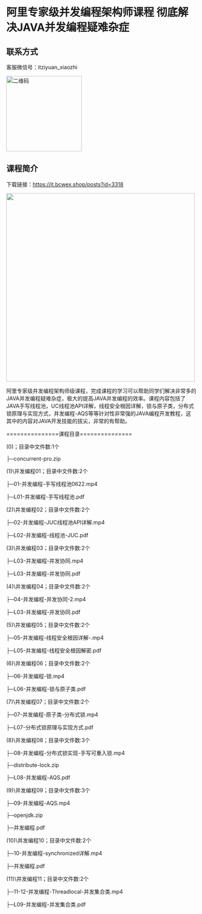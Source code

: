 # 阿里专家级并发编程架构师课程 彻底解决JAVA并发编程疑难杂症

## 联系方式

客服微信号：itziyuan_xiaozhi

<img src="https://ziyuanyun.oss-cn-guangzhou.aliyuncs.com/common/20240614073449/666b82192834a.jpg" width="200" height="200" alt="二维码">

## 课程简介

下载链接：https://it.bcwex.shop/posts?id=3318

<img src="https://ziyuanyun.oss-cn-guangzhou.aliyuncs.com/yun/20240515185122/664493aa24c43.jpg" width="500" alt="">

  

 阿里专家级并发编程架构师级课程，完成课程的学习可以帮助同学们解决非常多的JAVA并发编程疑难杂症，极大的提高JAVA并发编程的效率。课程内容包括了JAVA手写线程池，UC线程池API详解，线程安全根因详解，锁与原子类，分布式锁原理与实现方式，并发编程-AQS等等针对性非常强的JAVA编程开发教程，这其中的内容对JAVA开发技能的拔尖，非常的有帮助。

 ===============课程目录===============

 (0)；目录中文件数:1个

 ├─concurrent-pro.zip

 (1)\并发编程01；目录中文件数:2个

 ├─01-并发编程-手写线程池0622.mp4

 ├─L01-并发编程-手写线程池.pdf

 (2)\并发编程02；目录中文件数:2个

 ├─02-并发编程-JUC线程池API详解.mp4

 ├─L02-并发编程-线程池-JUC.pdf

 (3)\并发编程03；目录中文件数:2个

 ├─L03-并发编程-并发协同.mp4

 ├─L03-并发编程-并发协同.pdf

 (4)\并发编程04；目录中文件数:2个

 ├─04-并发编程-并发协同-2.mp4

 ├─L03-并发编程-并发协同.pdf

 (5)\并发编程05；目录中文件数:2个

 ├─05-并发编程-线程安全根因详解-.mp4

 ├─L05-并发编程-线程安全根因解密.pdf

 (6)\并发编程06；目录中文件数:2个

 ├─06-并发编程-锁.mp4

 ├─L06-并发编程-锁与原子类.pdf

 (7)\并发编程07；目录中文件数:2个

 ├─07-并发编程-原子类-分布式锁.mp4

 ├─L07-分布式锁原理与实现方式.pdf

 (8)\并发编程08；目录中文件数:3个

 ├─08-并发编程-分布式锁实现-手写可重入锁.mp4

 ├─distribute-lock.zip

 ├─L08-并发编程-AQS.pdf

 (9)\并发编程09；目录中文件数:3个

 ├─09-并发编程-AQS.mp4

 ├─openjdk.zip

 ├─并发编程.pdf

 (10)\并发编程10；目录中文件数:2个

 ├─10-并发编程-synchronized详解.mp4

 ├─并发编程.pdf

 (11)\并发编程11；目录中文件数:2个

 ├─11-12-并发编程-Threadlocal-并发集合类.mp4

 ├─L09-并发编程-并发集合类.pdf

  